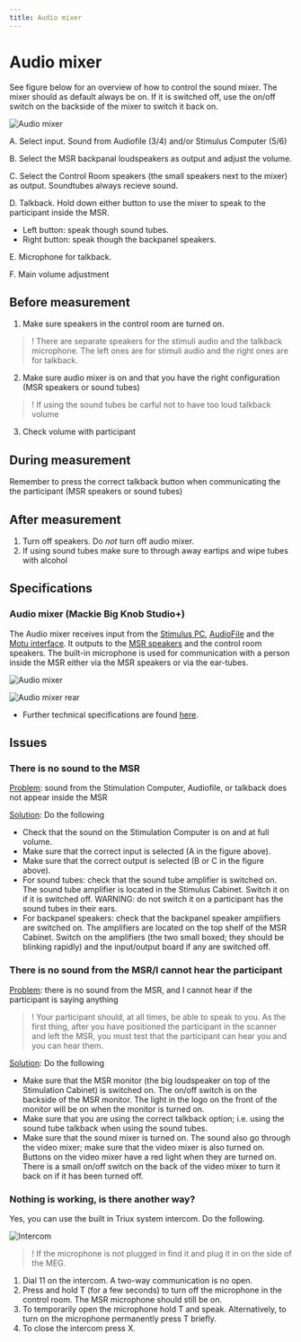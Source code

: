 ```yaml
---
title: Audio mixer
---
```


# Audio mixer

See figure below for an overview of how to control the sound mixer. The mixer should as default always be on. If it is switched off, use the on/off switch on the backside of the mixer to switch it back on.

![Audio mixer](../../../resources/wiki_images/audio_mixer_marked.jpg)

A. Select input. Sound from  Audiofile (3/4) and/or Stimulus Computer (5/6)

B. Select the MSR backpanal loudspeakers as output and adjust the volume.

C. Select the Control Room speakers (the small speakers next to the mixer) as output. Soundtubes always recieve sound.

D. Talkback. Hold down either button to use the mixer to speak to the participant inside the MSR.
   - Left button: speak though sound tubes.
   - Right button: speak though the backpanel speakers.

E. Microphone for talkback.

F. Main volume adjustment

## Before measurement

1. Make sure speakers in the control room are turned on.

> ! There are separate speakers for the stimuli audio and the talkback microphone. The left ones are for stimuli audio and the right ones are for talkback.

2. Make sure audio mixer is on and that you have the right configuration (MSR speakers or sound tubes)

> ! If using the sound tubes be carful not to have too loud talkback volume

3. Check volume with participant

## During measurement

Remember to press the correct talkback button when communicating the the participant (MSR speakers or sound tubes)

## After measurement

1. Turn off speakers. Do *not* turn off audio mixer.
2. If using sound tubes make sure to through away eartips and wipe tubes with alcohol

## Specifications

### Audio mixer (Mackie Big Knob Studio+)

The Audio mixer receives input from the [Stimulus PC](), [AudioFile](Audiofile-specs.md) and the [Motu interface](). It outputs to the [MSR speakers](Speakers-specs.md) and the control room speakers. The built-in microphone is used for communication with a person inside the MSR either via the MSR speakers or via the ear-tubes.

![Audio mixer](../../../resources/wiki_images/audio_mixer.png)

![Audio mixer rear](../../../resources/wiki_images/audio_mixer_rear.png)

* Further technical specifications are found [here](../../../resources/manuals/Big_Knob_Studio-Studio+_OM.pdf).

## Issues

### There is no sound to the MSR

<u>Problem</u>: sound from the Stimulation Computer, Audiofile, or talkback does not appear inside the MSR

<u>Solution</u>: Do the following

- Check that the sound on the Stimulation Computer is on and at full volume.
- Make sure that the correct input is selected (A in the figure above).
- Make sure that the correct output is selected (B or C in the figure above).
- For sound tubes: check that the sound tube amplifier is switched on. The sound tube amplifier is located in the Stimulus Cabinet. Switch it on if it is switched off. WARNING: do not switch it on a participant has the sound tubes in their ears.
- For backpanel speakers: check that the backpanel speaker amplifiers are switched on. The amplifiers are located on the top shelf of the MSR Cabinet. Switch on the amplifiers (the two small boxed; they should be blinking rapidly) and the input/output board if any are switched off.

### There is no sound from the MSR/I cannot hear the participant

<u>Problem</u>: there is no sound from the MSR, and I cannot hear if the participant is saying anything

> ! Your participant should, at all times, be able to speak to you. As the first thing, after you have positioned the participant in the scanner and left the MSR, you must test that the participant can hear you and you can hear them.

<u>Solution</u>: Do the following

- Make sure that the MSR monitor (the big loudspeaker on top of the Stimulation Cabinet) is switched on. The on/off switch is on the backside of the MSR monitor. The light in the logo on the front of the monitor will be on when the monitor is turned on.
- Make sure that you are using the correct talkback option; i.e. using the sound tube talkback when using the sound tubes.
- Make sure that the sound mixer is turned on. The sound also go through the video mixer; make sure that the video mixer is also turned on. Buttons on the video mixer have a red light when they are turned on. There is a small on/off switch on the back of the video mixer to turn it back on if it has been turned off.

### Nothing is working, is there another way?

Yes, you can use the built in Triux system intercom. Do the following.

![Intercom](../../../resources/wiki_images/intercom.png)

> ! If the microphone is not plugged in find it and plug it in on the side of the MEG.

1. Dial 11 on the intercom. A two-way communication is no open.
2. Press and hold T (for a few seconds) to turn off the microphone in the control room. The MSR microphone should still be on.
3. To temporarily open the microphone hold T and speak. Alternatively, to turn on the microphone permanently press T briefly.
4. To close the intercom press X.
